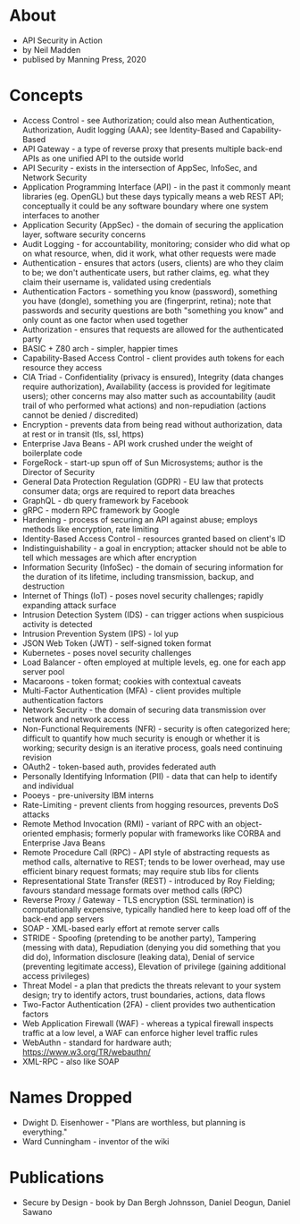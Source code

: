 # About

* API Security in Action
* by Neil Madden
* publised by Manning Press, 2020

# Concepts

* Access Control - see Authorization; could also mean Authentication, Authorization, Audit logging (AAA); see Identity-Based and Capability-Based
* API Gateway - a type of reverse proxy that presents multiple back-end APIs as one unified API to the outside world
* API Security - exists in the intersection of AppSec, InfoSec, and Network Security
* Application Programming Interface (API) - in the past it commonly meant libraries (eg. OpenGL) but these days typically means a web REST API; conceptually it could be any software boundary where one system interfaces to another
* Application Security (AppSec) - the domain of securing the application layer, software security concerns
* Audit Logging - for accountability, monitoring; consider who did what op on what resource, when, did it work, what other requests were made
* Authentication - ensures that actors (users, clients) are who they claim to be; we don't authenticate users, but rather claims, eg. what they claim their username is, validated using credentials
* Authentication Factors - something you know (password), something you have (dongle), something you are (fingerprint, retina); note that passwords and security questions are both "something you know" and only count as one factor when used together
* Authorization - ensures that requests are allowed for the authenticated party
* BASIC + Z80 arch - simpler, happier times
* Capability-Based Access Control - client provides auth tokens for each resource they access
* CIA Triad - Confidentiality (privacy is ensured), Integrity (data changes require authorization), Availability (access is provided for legitimate users); other concerns may also matter such as accountability (audit trail of who performed what actions) and non-repudiation (actions cannot be denied / discredited)
* Encryption - prevents data from being read without authorization, data at rest or in transit (tls, ssl, https)
* Enterprise Java Beans - API work crushed under the weight of boilerplate code
* ForgeRock - start-up spun off of Sun Microsystems; author is the Director of Security
* General Data Protection Regulation (GDPR) - EU law that protects consumer data; orgs are required to report data breaches
* GraphQL - db query framework by Facebook
* gRPC - modern RPC framework by Google
* Hardening - process of securing an API against abuse; employs methods like encryption, rate limiting
* Identity-Based Access Control - resources granted based on client's ID
* Indistinguishability - a goal in encryption; attacker should not be able to tell which messages are which after encryption
* Information Security (InfoSec) - the domain of securing information for the duration of its lifetime, including transmission, backup, and destruction
* Internet of Things (IoT) - poses novel security challenges; rapidly expanding attack surface
* Intrusion Detection System (IDS) - can trigger actions when suspicious activity is detected
* Intrusion Prevention System (IPS) - lol yup
* JSON Web Token (JWT) - self-signed token format
* Kubernetes - poses novel security challenges
* Load Balancer - often employed at multiple levels, eg. one for each app server pool
* Macaroons - token format; cookies with contextual caveats
* Multi-Factor Authentication (MFA) - client provides multiple authentication factors
* Network Security - the domain of securing data transmission over network and network access
* Non-Functional Requirements (NFR) - security is often categorized here; difficult to quantify how much security is enough or whether it is working; security design is an iterative process, goals need continuing revision
* OAuth2 - token-based auth, provides federated auth
* Personally Identifying Information (PII) - data that can help to identify and individual
* Pooeys - pre-university IBM interns
* Rate-Limiting - prevent clients from hogging resources, prevents DoS attacks
* Remote Method Invocation (RMI) - variant of RPC with an object-oriented emphasis; formerly popular with frameworks like CORBA and Enterprise Java Beans
* Remote Procedure Call (RPC) - API style of abstracting requests as method calls, alternative to REST; tends to be lower overhead, may use efficient binary request formats; may require stub libs for clients
* Representational State Transfer (REST) - introduced by Roy Fielding; favours standard message formats over method calls (RPC)
* Reverse Proxy / Gateway - TLS encryption (SSL termination) is computationally expensive, typically handled here to keep load off of the back-end app servers
* SOAP - XML-based early effort at remote server calls
* STRIDE - Spoofing (pretending to be another party), Tampering (messing with data), Repudiation (denying you did something that you did do), Information disclosure (leaking data), Denial of service (preventing legitimate access), Elevation of privilege (gaining additional access privileges)
* Threat Model - a plan that predicts the threats relevant to your system design; try to identify actors, trust boundaries, actions, data flows
* Two-Factor Authentication (2FA) - client provides two authentication factors
* Web Application Firewall (WAF) - whereas a typical firewall inspects traffic at a low level, a WAF can enforce higher level traffic rules
* WebAuthn - standard for hardware auth; https://www.w3.org/TR/webauthn/
* XML-RPC - also like SOAP

# Names Dropped

* Dwight D. Eisenhower - "Plans are worthless, but planning is everything."
* Ward Cunningham - inventor of the wiki

# Publications

* Secure by Design - book by Dan Bergh Johnsson, Daniel Deogun, Daniel Sawano
